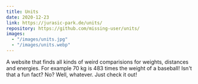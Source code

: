 ```yaml
---
title: Units
date: 2020-12-23
link: https://jurasic-park.de/units/
repository: https://github.com/missing-user/units/
images:
  - "/images/units.jpg"
  - "/images/units.webp"
---
```


A website that finds all kinds of weird comparisions for weights, distances and energies. For example 70 kg is 483 times the weight of a baseball! Isn't that a fun fact? No? Well, whatever. Just check it out!
